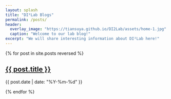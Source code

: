 ```yaml
---
layout: splash
title: "DI²Lab Blogs"
permalink: /posts/
header:
  overlay_image: "https://tiansuya.github.io/DI2Lab/assets/home-1.jpg"  # 可以使用实验室相关的头图
  caption: "Welcome to our lab blog!"
excerpt: "We will share interesting information about DI²Lab here!"
---
```


{% for post in site.posts reversed %}
  <h2><a href="{{ post.url }}">{{ post.title }}</a></h2>
  <p>{{ post.date | date: "%Y-%m-%d" }}</p>
{% endfor %}